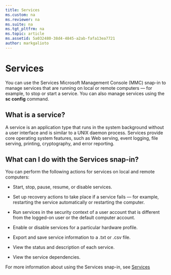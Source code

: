 ```yaml
---
title: Services
ms.custom: na
ms.reviewer: na
ms.suite: na
ms.tgt_pltfrm: na
ms.topic: article
ms.assetid: 5a032480-38d4-4845-a2ab-fafa13ea7721
author: markgalioto
---
```

# Services
You can use the Services Microsoft Management Console \(MMC\) snap\-in to manage services that are running on local or remote computers — for example, to stop or start a service. You can also manage services using the **sc config** command.  
  
## What is a service?  
A service is an application type that runs in the system background without a user interface and is similar to a UNIX daemon process. Services provide core operating system features, such as Web serving, event logging, file serving, printing, cryptography, and error reporting.  
  
## What can I do with the Services snap\-in?  
You can perform the following actions for services on local and remote computers:  
  
-   Start, stop, pause, resume, or disable services.  
  
-   Set up recovery actions to take place if a service fails — for example, restarting the service automatically or restarting the computer.  
  
-   Run services in the security context of a user account that is different from the logged\-on user or the default computer account.  
  
-   Enable or disable services for a particular hardware profile.  
  
-   Export and save service information to a .txt or .csv file.  
  
-   View the status and description of each service.  
  
-   View the service dependencies.  
  
For more information about using the Services snap\-in, see [Services](http://technet.microsoft.com/library/cc772408.aspx)  
  
